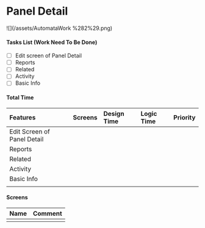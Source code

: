 # Panel Detail

![](/assets/AutomataWork %282%29.png)

#### Tasks List \(Work Need To Be Done\)

* [ ] Edit screen of Panel Detail
* [ ] Reports
* [ ] Related
* [ ] Activity
* [ ] Basic Info

#### 

#### Total Time

| Features | Screens | Design Time | Logic Time | Priority |
| :--- | :--- | :--- | :--- | :--- |
| Edit Screen of Panel Detail |  |  |  |  |
| Reports |  |  |  |  |
| Related |  |  |  |  |
| Activity |  |  |  |  |
| Basic Info |  |  |  |  |
|  |  |  |  |  |

#### Screens

| Name | Comment |
| :--- | :--- |
|  |  |

#### 



